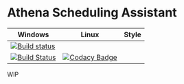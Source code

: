 # Athena Scheduling Assistant

| Windows | Linux | Style |
| ------- | ----- | ----- |
| [![Build status](https://ci.appveyor.com/api/projects/status/sfdfysdjn9806apq/branch/master?svg=true)](https://ci.appveyor.com/project/athena-scheduler/athena/branch/master)
 | [![Build Status](https://travis-ci.org/athena-scheduler/athena.svg?branch=master)](https://travis-ci.org/athena-scheduler/athena) | [![Codacy Badge](https://api.codacy.com/project/badge/Grade/013e28793a554168b6f2ac337df77ebc)](https://www.codacy.com/app/athena-scheduler/athena?utm_source=github.com&amp;utm_medium=referral&amp;utm_content=athena-scheduler/athena&amp;utm_campaign=Badge_Grade) |

WIP